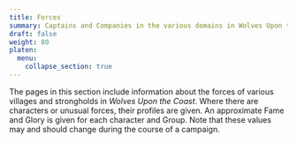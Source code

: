 ```yaml
---
title: Forces
summary: Captains and Companies in the various domains in Wolves Upon the Coast
draft: false
weight: 80
platen:
  menu:
    collapse_section: true
---
```


The pages in this section include information about the forces of various villages and strongholds
in _Wolves Upon the Coast_. Where there are characters or unusual forces, their profiles are given.
An approximate Fame and Glory is given for each character and Group. Note that these values may and
should change during the course of a campaign.

```section
```
